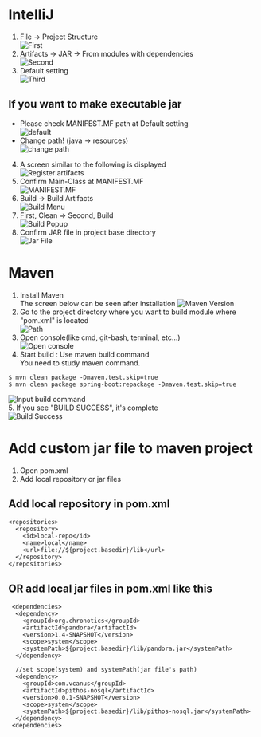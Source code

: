 # IntelliJ
 1. File -> Project Structure  
 ![First](https://user-images.githubusercontent.com/41990925/70882756-157a6900-2014-11ea-9d9c-2d5b70e1abc6.png)  
 2. Artifacts -> JAR -> From modules with dependencies  
 ![Second](https://user-images.githubusercontent.com/41990925/70882757-157a6900-2014-11ea-9b01-ea4d4a6e245c.png)  
 3. Default setting  
 ![Third](https://user-images.githubusercontent.com/41990925/70882754-14e1d280-2014-11ea-8a3f-d2a53539d6f8.png)  
 
 ## If you want to make executable jar  
  - Please check MANIFEST.MF path at Default setting  
  ![default](https://user-images.githubusercontent.com/41990925/70882753-14e1d280-2014-11ea-8b13-034e5bb40105.png)  
  - Change path! (java -> resources)  
  ![change path](https://user-images.githubusercontent.com/41990925/70882755-157a6900-2014-11ea-9389-2e582ca34d0f.png)  
 
 4. A screen similar to the following is displayed  
 ![Register artifacts](https://user-images.githubusercontent.com/41990925/70882750-14493c00-2014-11ea-8772-9229606899e0.png)  
 5. Confirm Main-Class at MANIFEST.MF  
 ![MANIFEST.MF](https://user-images.githubusercontent.com/41990925/70882752-14e1d280-2014-11ea-9a97-b81436e56105.png)  
 6. Build -> Build Artifacts  
 ![Build Menu](https://user-images.githubusercontent.com/41990925/70882748-14493c00-2014-11ea-9825-ae90e839c5e8.png)  
 7. First, Clean => Second, Build  
 ![Build Popup](https://user-images.githubusercontent.com/41990925/70882751-14e1d280-2014-11ea-832c-7008acdd6b74.png)  
 8. Confirm JAR file in project base directory  
 ![Jar File](https://user-images.githubusercontent.com/41990925/70882749-14493c00-2014-11ea-95e7-f3ae6b6f7b4e.png)  
 
# Maven
 1. Install Maven  
 The screen below can be seen after installation
 ![Maven Version](https://user-images.githubusercontent.com/41990925/71044871-42df2800-2176-11ea-96f7-5e8ce6c4901e.png)  
 2. Go to the project directory where you want to build module where "pom.xml" is located  
 ![Path](https://user-images.githubusercontent.com/41990925/71045085-006a1b00-2177-11ea-8b18-30208955f384.png)  
 3. Open console(like cmd, git-bash, terminal, etc...)  
 ![Open console](https://user-images.githubusercontent.com/41990925/71045174-5f2f9480-2177-11ea-870c-47d3ee303a64.png)  
 4. Start build : Use maven build command  
 You need to study maven command.
 ```
 $ mvn clean package -Dmaven.test.skip=true
 $ mvn clean package spring-boot:repackage -Dmaven.test.skip=true
 ```
 ![Input build command](https://user-images.githubusercontent.com/41990925/71045395-1d531e00-2178-11ea-8a43-4be3403cbe5d.png)  
 5. If you see "BUILD SUCCESS", it's complete  
 ![Build Success](https://user-images.githubusercontent.com/41990925/71045498-791da700-2178-11ea-953d-44a78da3ef54.png)

# Add custom jar file to maven project
 1. Open pom.xml  
 2. Add local repository or jar files  
  ## Add local repository in pom.xml
  ```
  <repositories>
    <repository>
      <id>local-repo</id>
      <name>local</name>
      <url>file://${project.basedir}/lib</url>
    </repository>
  </repositories>
  ```
  ## OR add local jar files in pom.xml like this
  ```
   <dependencies>
    <dependency>
      <groupId>org.chronotics</groupId>
      <artifactId>pandora</artifactId>
      <version>1.4-SNAPSHOT</version>
      <scope>system</scope>
      <systemPath>${project.basedir}/lib/pandora.jar</systemPath>
    </dependency>

    //set scope(system) and systemPath(jar file's path)
    <dependency>
      <groupId>com.vcanus</groupId>
      <artifactId>pithos-nosql</artifactId>
      <version>0.0.1-SNAPSHOT</version>
      <scope>system</scope>
      <systemPath>${project.basedir}/lib/pithos-nosql.jar</systemPath>
    </dependency>
   <dependencies>
  ```
